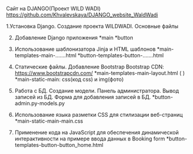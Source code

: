 Сайт на DJANGO(Проект WILD WADI)
https://github.com/Khvalevskaya/DJANGO_website_WaldWadi

1.Установка 	Django. Создание проекта WILDWADI. Основные файлы

2. Добавление Django приложения
	*main
	*button

3. Использование шаблонизатора Jinja и HTML шаблонов
	*main-templates-main-…….html
	*button-templates-button-…….html

4. Статические файлы. Добавление Bootstrap
	Bootstrap CDN: https://www.bootstrapcdn.com/
	*main-templates-main-layout.html
	(<link  rel="stylesheet" href="https://cdn.jsdelivr.net/npm/bootstrap@5.1.3/dist/css/bootstrap.min.css">
)	
	*main-static-main: css(код css) и img(фото)
						
5. Работа с БД. Создание модели. Панель администратора. Вывод записей из БД. Форма для добавления записей в БД. 
	*button-admin.py-models.py

6. Использование языка разметки CSS для стилизации веб-страниц
	*main-static-main-main.css

7. Применение кода на JavaScript для обеспечения динамической интерактивности на примере ввода данных в Booking form
	*button-templates-button-button_home.html
